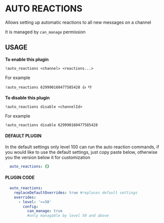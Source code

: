 # AUTO REACTIONS

Allows setting up automatic reactions to all new messages on a channel

It is managed by `can_manage` permission

## USAGE

**To enable this plugin**

 ``!auto_reactions <channel> <reactions...>``

For example

 ``!auto_reactions 629990160477585428 👍 👎``

**To disable this plugin**

`!auto_reactions disable <channelId>`

For example

`!auto_reactions disable 629990160477585428`

#### DEFAULT PLUGIN

In the default settings only level 100 can run the auto reaction commands, if you would like to use the default settings, just copy paste below, otherwise you the version below it for customization

```yaml
  auto_reactions: {}
  ```

#### PLUGIN CODE

```yaml
  auto_reactions:
    replaceDefaultOverrides: true #replaces default settings
    overrides:
      - level: '>=50'
        config:
          can_manage: true
          #only managable by level 50 and above
```
